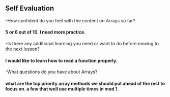 ## Self Evaluation
-How confident do you feel with the content on Arrays so far?
#### 5 or 6 out of 10. I need more practice.
-Is there any additional learning you need or want to do before moving to the next lesson?
#### I would like to learn how to read a function properly.
-What questions do you have about Arrays?
#### what are the top priority array methods we should put ahead of the rest to focus on. a few that well use multiple times in mod 1.
